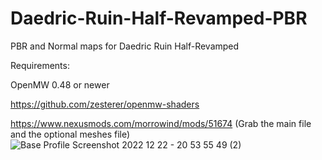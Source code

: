 # Daedric-Ruin-Half-Revamped-PBR
PBR and Normal maps for Daedric Ruin Half-Revamped

Requirements:

OpenMW 0.48 or newer

https://github.com/zesterer/openmw-shaders

https://www.nexusmods.com/morrowind/mods/51674 (Grab the main file and the optional meshes file)
![Base Profile Screenshot 2022 12 22 - 20 53 55 49 (2)](https://user-images.githubusercontent.com/121469754/211709666-adc8d76b-a729-472a-b9fc-c8b68d6c4728.png)
